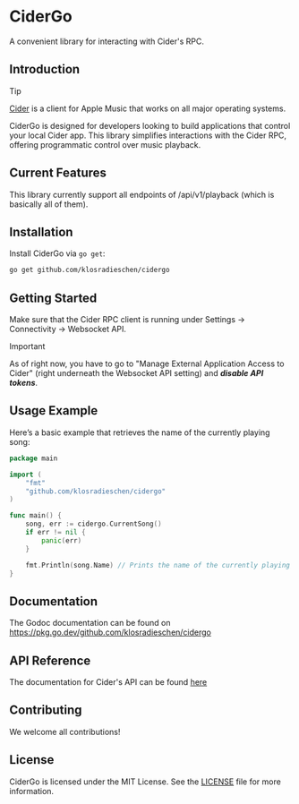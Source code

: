 # CiderGo

A convenient library for interacting with Cider's RPC.

## Introduction

> [!TIP]
> [Cider](https://cider.sh) is a client for Apple Music that works on all major operating systems.

CiderGo is designed for developers looking to build applications that control your local Cider app. This library simplifies interactions with the Cider RPC, offering programmatic control over music playback.

## Current Features

This library currently support all endpoints of /api/v1/playback (which is basically all of them).

## Installation

Install CiderGo via `go get`:

```sh
go get github.com/klosradieschen/cidergo
```

## Getting Started

Make sure that the Cider RPC client is running under Settings -> Connectivity -> Websocket API.

> [!IMPORTANT]
> As of right now, you have to go to "Manage External Application Access to Cider" (right underneath the Websocket API setting) and ***disable API tokens***.

## Usage Example

Here’s a basic example that retrieves the name of the currently playing song:

```go
package main

import (
    "fmt"
    "github.com/klosradieschen/cidergo"
)

func main() {
    song, err := cidergo.CurrentSong()
    if err != nil {
        panic(err)
    }

    fmt.Println(song.Name) // Prints the name of the currently playing song
}
```

## Documentation

The Godoc documentation can be found on https://pkg.go.dev/github.com/klosradieschen/cidergo

## API Reference

The documentation for Cider's API can be found [here](https://cider.sh/docs/client/rpc)

## Contributing

We welcome all contributions!

## License

CiderGo is licensed under the MIT License. See the [LICENSE](LICENSE) file for more information.
